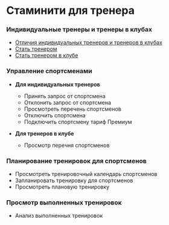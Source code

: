 # Стаминити для тренера

### Индивидуальные тренеры и тренеры в клубах

* [Отличия индивидуальных тренеров и тренеров в клубах](/coaches/coaches-and-club-coaches.md#coachtypes)
* [Стать тренером](/coaches/coaches-and-club-coaches.md#coach)
* [Стать тренером в клубе](/coaches/coaches-and-club-coaches.md#clubcoach)


### Управление спортсменами

* **Для индивидуальных тренеров**
  * Принять запрос от спортсмена
  * Отклонить запрос от спортсмена
  * Просмотреть перечень спортсменов
  * Отключить спортсмена
  * Подключить спортсмену тариф Премиум

  
* **Для тренеров в клубе**
  * Просмотр перечня спортсменов

### Планирование тренировок для спортсменов

* Просмотреть тренировочный календарь спортсменов
* Запланировать тренировку для спортсменов
* Просмотреть плановую тренировку

### Просмотр выполненных тренировок
* Анализ выполненных тренировок



